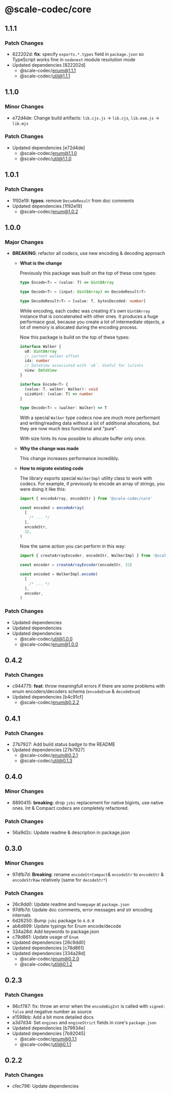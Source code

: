# @scale-codec/core

## 1.1.1

### Patch Changes

- 822202d: **fix**: specify `exports.*.types` field in `package.json` so TypeScript works fine in `nodenext` module resolution mode
- Updated dependencies [822202d]
  - @scale-codec/enum@1.1.1
  - @scale-codec/util@1.1.1

## 1.1.0

### Minor Changes

- e72d4de: Change build artifacts: `lib.cjs.js` → `lib.cjs`, `lib.esm.js` → `lib.mjs`

### Patch Changes

- Updated dependencies [e72d4de]
  - @scale-codec/enum@1.1.0
  - @scale-codec/util@1.1.0

## 1.0.1

### Patch Changes

- 1f92e19: **types**: remove `DecudeResult` from doc comments
- Updated dependencies [1f92e19]
  - @scale-codec/enum@1.0.2

## 1.0.0

### Major Changes

- **BREAKING**: refactor all codecs, use new encoding & decoding approach

  - **What is the change**

    Previously this package was built on the top of these core types:

    ```ts
    type Encode<T> = (value: T) => Uint8Array

    type Decode<T> = (input: Uint8Array) => DecodeResult<T>

    type DecodeResult<T> = [value: T, bytesDecoded: number]
    ```

    While encoding, each codec was creating it's own `Uint8Array` instance that is concatenated with other ones. It produces a huge performace goal, because you create a lot of intermediate objects, a lot of memory is allocated during the encoding process.

    Now this package is build on the top of these types:

    ```ts
    interface Walker {
      u8: Uint8Array
      // current walker offset
      idx: number
      // DataView associated with `u8`. Useful for (u)ints
      view: DataView
    }

    interface Encode<T> {
      (value: T, walker: Walker): void
      sizeHint: (value: T) => number
    }

    type Decode<T> = (walker: Walker) => T
    ```

    With a special `Walker` type codecs now are much more performant and writing/reading data without a lot of additional allocations, but they are now much less functional and "pure".

    With size hints its now possible to allocate buffer only once.

  - **Why the change was made**

    This change increases performance incredibly.

  - **How to migrate existing code**

    The library exports special `WalkerImpl` utility class to work with codecs. For example, if previously to encode an array of strings, you were doing it like this:

    ```ts
    import { encodeArray, encodeStr } from '@scale-codec/core'

    const encoded = encodeArray(
      [
        /* ... */
      ],
      encodeStr,
      32,
    )
    ```

    Now the same action you can perform in this way:

    ```ts
    import { createArrayEncoder, encodeStr, WalkerImpl } from '@scale-codec/core'

    const encoder = createArrayEncoder(encodeStr, 32)

    const encoded = WalkerImpl.encode(
      [
        /* ... */
      ],
      encoder,
    )
    ```

### Patch Changes

- Updated dependencies
- Updated dependencies
- Updated dependencies
  - @scale-codec/util@1.0.0
  - @scale-codec/enum@1.0.0

## 0.4.2

### Patch Changes

- c944775: **feat**: throw meaningfull errors if there are some problems with enum encoders/decoders schema (`encodeEnum` & `decodeEnum`)
- Updated dependencies [b4c91cf]
  - @scale-codec/enum@0.2.2

## 0.4.1

### Patch Changes

- 27b7927: Add build status badge to the README
- Updated dependencies [27b7927]
  - @scale-codec/enum@0.2.1
  - @scale-codec/util@0.1.3

## 0.4.0

### Minor Changes

- 8890415: **breaking**: drop `jsbi` replacement for native bigints, use native ones. Int & Compact codecs are completely refactored.

### Patch Changes

- 56a9d2c: Update readme & description in package.json

## 0.3.0

### Minor Changes

- 97dfb7d: **Breaking**: rename `encodeStrCompact`& `encodeStr` to `encodeStr` & `encodeStrRaw` relatively (same for `decodeStr*`)

### Patch Changes

- 26c9dd0: Update readme and `homepage` at `package.json`
- 97dfb7d: Update doc comments, error messages and str encoding internals
- 6d26250: Bump `jsbi` package to `4.0.0`
- ab6d899: Update typings for Enum encode/decode
- 334a28d: Add keywords to package.json
- c78d861: Update usage of `Enum`
- Updated dependencies [26c9dd0]
- Updated dependencies [c78d861]
- Updated dependencies [334a28d]
  - @scale-codec/enum@0.2.0
  - @scale-codec/util@0.1.2

## 0.2.3

### Patch Changes

- 86cf787: fix: throw an error when the `encodeBigInt` is called with `signed: false` and negative number as source
- e1598bb: Add a bit more detailed docs
- a3d7d34: Set `engines` and `engineStrict` fields in core's `package.json`
- Updated dependencies [b79934e]
- Updated dependencies [7b92045]
  - @scale-codec/enum@0.1.1
  - @scale-codec/util@0.1.1

## 0.2.2

### Patch Changes

- cfec796: Update dependencies
